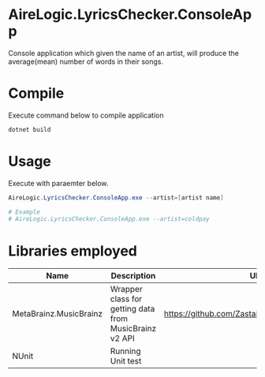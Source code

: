 # AireLogic.LyricsChecker.ConsoleApp

Console application which given the name of an artist, will produce the average(mean) number of words in their songs.

# Compile 
Execute command below to compile application
```powershell
dotnet build 
```

# Usage
Execute with paraemter below.
```Powershell
AireLogic.LyricsChecker.ConsoleApp.exe --artist=[artist name]

# Example
# AireLogic.LyricsChecker.ConsoleApp.exe --artist=coldpay
```

# Libraries employed
|Name|Description|URL|
---|---|---
|MetaBrainz.MusicBrainz| Wrapper class for getting data from MusicBrainz v2 API |https://github.com/Zastai/MetaBrainz.MusicBrainz |
|NUnit|Running Unit test||